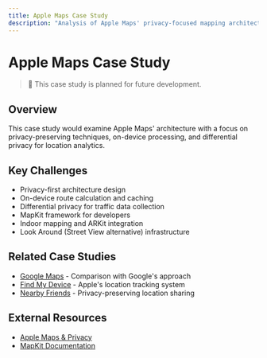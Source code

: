 ```yaml
---
title: Apple Maps Case Study
description: "Analysis of Apple Maps' privacy-focused mapping architecture"
---
```


# Apple Maps Case Study

> 🚧 This case study is planned for future development.

## Overview
This case study would examine Apple Maps' architecture with a focus on privacy-preserving techniques, on-device processing, and differential privacy for location analytics.

## Key Challenges
- Privacy-first architecture design
- On-device route calculation and caching
- Differential privacy for traffic data collection
- MapKit framework for developers
- Indoor mapping and ARKit integration
- Look Around (Street View alternative) infrastructure

## Related Case Studies
- [Google Maps](google-maps.md) - Comparison with Google's approach
- [Find My Device](find-my-device.md) - Apple's location tracking system
- [Nearby Friends](nearby-friends.md) - Privacy-preserving location sharing

## External Resources
- [Apple Maps & Privacy](https://www.apple.com/privacy/docs/Maps_and_Privacy_Overview.pdf)
- [MapKit Documentation](https://developer.apple.com/documentation/mapkit/)